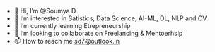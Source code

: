 - 👋 Hi, I’m @Soumya D
- 👀 I’m interested in Satistics, Data Science, AI-ML, DL, NLP and CV.
- 🌱 I’m currently learning Etrepreneurship 
- 💞️ I’m looking to collaborate on Freelancing & Mentoerhsip
- 📫 How to reach me sd7@outlook.in

<!---
dotsd/dotsd is a ✨ special ✨ repository because its `README.md` (this file) appears on your GitHub profile.
You can click the Preview link to take a look at your changes.
--->
